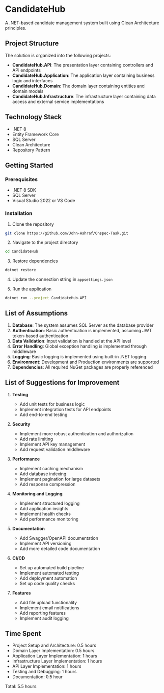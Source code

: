 # CandidateHub

A .NET-based candidate management system built using Clean Architecture principles.

## Project Structure

The solution is organized into the following projects:

- **CandidateHub.API**: The presentation layer containing controllers and API endpoints
- **CandidateHub.Application**: The application layer containing business logic and interfaces
- **CandidateHub.Domain**: The domain layer containing entities and domain models
- **CandidateHub.Infrastructure**: The infrastructure layer containing data access and external service implementations

## Technology Stack

- .NET 8
- Entity Framework Core
- SQL Server
- Clean Architecture
- Repository Pattern

## Getting Started

### Prerequisites

- .NET 8 SDK
- SQL Server
- Visual Studio 2022 or VS Code

### Installation

1. Clone the repository
```bash
git clone https://github.com/John-Ashraf/Onspec-Task.git
```

2. Navigate to the project directory
```bash
cd CandidateHub
```

3. Restore dependencies
```bash
dotnet restore
```

4. Update the connection string in `appsettings.json`

5. Run the application
```bash
dotnet run --project CandidateHub.API
```

## List of Assumptions

1. **Database**: The system assumes SQL Server as the database provider
2. **Authentication**: Basic authentication is implemented, assuming JWT token-based authentication
3. **Data Validation**: Input validation is handled at the API level
4. **Error Handling**: Global exception handling is implemented through middleware
5. **Logging**: Basic logging is implemented using built-in .NET logging
6. **Environment**: Development and Production environments are supported
7. **Dependencies**: All required NuGet packages are properly referenced

## List of Suggestions for Improvement

1. **Testing**
   - Add unit tests for business logic
   - Implement integration tests for API endpoints
   - Add end-to-end testing

2. **Security**
   - Implement more robust authentication and authorization
   - Add rate limiting
   - Implement API key management
   - Add request validation middleware

3. **Performance**
   - Implement caching mechanism
   - Add database indexing
   - Implement pagination for large datasets
   - Add response compression

4. **Monitoring and Logging**
   - Implement structured logging
   - Add application insights
   - Implement health checks
   - Add performance monitoring

5. **Documentation**
   - Add Swagger/OpenAPI documentation
   - Implement API versioning
   - Add more detailed code documentation

6. **CI/CD**
   - Set up automated build pipeline
   - Implement automated testing
   - Add deployment automation
   - Set up code quality checks

7. **Features**
   - Add file upload functionality
   - Implement email notifications
   - Add reporting features
   - Implement audit logging

## Time Spent

- Project Setup and Architecture: 0.5 hours
- Domain Layer Implementation: 0.5 hours
- Application Layer Implementation: 1 hours
- Infrastructure Layer Implementation: 1 hours
- API Layer Implementation: 1 hours
- Testing and Debugging: 1 hours
- Documentation: 0.5 hour

Total: 5.5 hours

